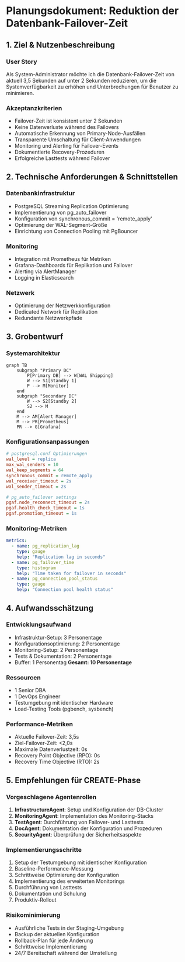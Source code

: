 # Planungsdokument: Reduktion der Datenbank-Failover-Zeit

## 1. Ziel & Nutzenbeschreibung

### User Story
Als System-Administrator möchte ich die Datenbank-Failover-Zeit von aktuell 3,5 Sekunden auf unter 2 Sekunden reduzieren, um die Systemverfügbarkeit zu erhöhen und Unterbrechungen für Benutzer zu minimieren.

### Akzeptanzkriterien
- Failover-Zeit ist konsistent unter 2 Sekunden
- Keine Datenverluste während des Failovers
- Automatische Erkennung von Primary-Node-Ausfällen
- Transparente Umschaltung für Client-Anwendungen
- Monitoring und Alerting für Failover-Events
- Dokumentierte Recovery-Prozeduren
- Erfolgreiche Lasttests während Failover

## 2. Technische Anforderungen & Schnittstellen

### Datenbankinfrastruktur
- PostgreSQL Streaming Replication Optimierung
- Implementierung von pg_auto_failover
- Konfiguration von synchronous_commit = 'remote_apply'
- Optimierung der WAL-Segment-Größe
- Einrichtung von Connection Pooling mit PgBouncer

### Monitoring
- Integration mit Prometheus für Metriken
- Grafana-Dashboards für Replikation und Failover
- Alerting via AlertManager
- Logging in Elasticsearch

### Netzwerk
- Optimierung der Netzwerkkonfiguration
- Dedicated Network für Replikation
- Redundante Netzwerkpfade

## 3. Grobentwurf

### Systemarchitektur
```mermaid
graph TB
    subgraph "Primary DC"
        P[Primary DB] --> W[WAL Shipping]
        W --> S1[Standby 1]
        P --> M[Monitor]
    end
    subgraph "Secondary DC"
        W --> S2[Standby 2]
        S2 --> M
    end
    M --> AM[Alert Manager]
    M --> PR[Prometheus]
    PR --> G[Grafana]
```

### Konfigurationsanpassungen
```ini
# postgresql.conf Optimierungen
wal_level = replica
max_wal_senders = 10
wal_keep_segments = 64
synchronous_commit = remote_apply
wal_receiver_timeout = 2s
wal_sender_timeout = 2s

# pg_auto_failover settings
pgaf.node_reconnect_timeout = 2s
pgaf.health_check_timeout = 1s
pgaf.promotion_timeout = 1s
```

### Monitoring-Metriken
```yaml
metrics:
  - name: pg_replication_lag
    type: gauge
    help: "Replication lag in seconds"
  - name: pg_failover_time
    type: histogram
    help: "Time taken for failover in seconds"
  - name: pg_connection_pool_status
    type: gauge
    help: "Connection pool health status"
```

## 4. Aufwandsschätzung

### Entwicklungsaufwand
- Infrastruktur-Setup: 3 Personentage
- Konfigurationsoptimierung: 2 Personentage
- Monitoring-Setup: 2 Personentage
- Tests & Dokumentation: 2 Personentage
- Buffer: 1 Personentag
**Gesamt: 10 Personentage**

### Ressourcen
- 1 Senior DBA
- 1 DevOps Engineer
- Testumgebung mit identischer Hardware
- Load-Testing Tools (pgbench, sysbench)

### Performance-Metriken
- Aktuelle Failover-Zeit: 3,5s
- Ziel-Failover-Zeit: <2,0s
- Maximale Datenverlustzeit: 0s
- Recovery Point Objective (RPO): 0s
- Recovery Time Objective (RTO): 2s

## 5. Empfehlungen für CREATE-Phase

### Vorgeschlagene Agentenrollen
1. **InfrastructureAgent**: Setup und Konfiguration der DB-Cluster
2. **MonitoringAgent**: Implementation des Monitoring-Stacks
3. **TestAgent**: Durchführung von Failover- und Lasttests
4. **DocAgent**: Dokumentation der Konfiguration und Prozeduren
5. **SecurityAgent**: Überprüfung der Sicherheitsaspekte

### Implementierungsschritte
1. Setup der Testumgebung mit identischer Konfiguration
2. Baseline-Performance-Messung
3. Schrittweise Optimierung der Konfiguration
4. Implementierung des erweiterten Monitorings
5. Durchführung von Lasttests
6. Dokumentation und Schulung
7. Produktiv-Rollout

### Risikominimierung
- Ausführliche Tests in der Staging-Umgebung
- Backup der aktuellen Konfiguration
- Rollback-Plan für jede Änderung
- Schrittweise Implementierung
- 24/7 Bereitschaft während der Umstellung 